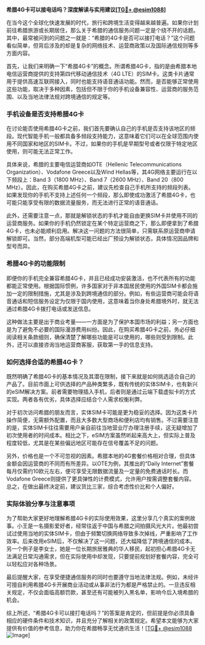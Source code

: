 **希腊4G卡可以接电话吗？深度解读与实用建议[[TG💪+ @esim1088](https://t.me/s/esim1088)]**

在当今这个全球化快速发展的时代，旅行和跨境生活变得越来越普遍。如果你计划前往希腊旅游或长期居住，那么关于希腊的通信服务问题一定是个绕不开的话题。其中，最常被问到的问题之一就是：“希腊的4G卡是否可以接打电话？”这个问题看似简单，但背后涉及的却是复杂的网络技术、运营商政策以及国际通信规则等多方面内容。

首先，让我们来明确一下“希腊4G卡”的概念。所谓希腊4G卡，指的是由希腊本地电信运营商提供的支持第四代移动通信技术（4G LTE）的SIM卡。这类卡片通常用于提供高速互联网接入，同时也能支持语音通话功能。然而，是否能够正常使用这些功能，取决于多种因素，包括但不限于你的手机设备兼容性、运营商的服务范围、以及当地法律法规对跨境通信的规定等。

### 手机设备是否支持希腊4G卡

在讨论能否使用希腊4G卡之前，我们首先要确认自己的手机是否支持该地区的频段。现代智能手机一般都具备多频段支持能力，这意味着它们可以在全球范围内使用不同国家和地区的SIM卡。不过，如果你的手机是早期型号或者仅限于特定地区使用，则可能无法正常工作。

具体来说，希腊的主要电信运营商如OTE（Hellenic Telecommunications Organization）、Vodafone Greece以及Wind Hellas等，其4G网络主要运行在以下频段上：Band 3（1800 MHz）、Band 7（2600 MHz）、Band 20（800 MHz）。因此，在购买希腊4G卡之前，建议先检查自己手机所支持的频段列表。如果发现你的手机不支持上述任何一个频段，那么即使成功激活了希腊4G卡，也可能只能享受有限的数据流量服务，而无法进行正常的语音通话。

此外，还需要注意一点，那就是解锁状态的手机才能自由更换SIM卡并使用不同的运营商服务。如果你的手机仍然锁定在某个特定运营商之下，那么即便拿到了希腊4G卡，也未必能顺利启用。解决这一问题的方法很简单，只需联系原运营商申请解锁即可。当然，部分高端机型可能已经出厂预设为解锁状态，具体情况因品牌和型号而异。

### 希腊4G卡的功能限制

即便你的手机完全兼容希腊4G卡，并且已经成功安装激活，也不代表所有的功能都能正常使用。根据国际惯例，许多国家对于非本国居民使用的外国SIM卡都会施加一定的限制措施，尤其是涉及到跨境通信的部分。例如，有些运营商可能会将语音通话和短信服务设定为仅限于国内使用，这意味着当你身处希腊境外时，就无法通过希腊4G卡拨打电话或发送信息。

这种做法主要是出于商业考量——一方面是为了保护本国市场的利益；另一方面也是为了避免不必要的国际漫游费用纠纷。因此，在购买希腊4G卡之前，务必仔细阅读相关条款细则，确保清楚了解哪些功能是可以使用的，哪些则受到限制。此外，还可以直接咨询当地运营商客服，获取第一手的信息支持。

### 如何选择合适的希腊4G卡？

既然明确了希腊4G卡的基本情况及其潜在限制，接下来就是如何挑选适合自己的产品了。目前市面上可供选择的产品种类繁多，既有传统的实体SIM卡，也有新兴的eSIM解决方案。前者需要物理插入手机，后者则是通过云端下载虚拟卡的方式实现。两者各有优劣，具体选择应结合个人需求权衡利弊。

对于初次访问希腊的朋友而言，实体SIM卡可能是更为稳妥的选择。因为这类卡片操作简便，无需额外配置，而且大多数大型商场和便利店均有销售。不过需要注意的是，实体SIM卡往往需要用户亲自前往当地营业厅办理注册手续，这无疑增加了初次使用者的时间成本。相比之下，eSIM方案虽然听起来高大上，但实际上普及程度较低，尤其是在某些偏远地区可能存在信号覆盖不足的问题。

另外，价格也是一个不可忽视的因素。希腊本地的4G套餐价格相对合理，但具体金额会因运营商的不同而有所差异。以OTE为例，其推出的“Daily Internet”套餐每月仅需约10欧元左右，便可享受无限数据流量及一定量的免费通话时长。而Vodafone Greece则提供了更具弹性的计费模式，允许用户按需调整套餐内容。总之，在做出最终决定前，建议货比三家，综合考虑性价比和个人偏好。

### 实际体验分享与注意事项

为了帮助大家更好地理解希腊4G卡的实际使用效果，这里分享几个真实的案例故事。小王是一名摄影爱好者，经常往返于中国与希腊之间拍摄风光大片。他最初尝试过使用当地的实体SIM卡，但由于频繁切换网络导致多次掉线，严重影响了工作效率。后来改用eSIM后，不仅解决了这一问题，还大幅降低了跨境通信的成本。另一个例子是李女士，她是一位长期旅居雅典的华人移民，起初担心希腊4G卡无法满足日常沟通需求，但在实际使用中却发现，只要提前规划好套餐内容，完全可以轻松应对各种场景。

最后提醒大家，在享受便捷通信服务的同时也要遵守当地法律法规。例如，未经许可擅自利用希腊4G卡开展商业活动或从事非法行为都是严格禁止的。一旦违反相关规定，不仅会面临高额罚款，甚至还有可能被列入黑名单，影响今后入境希腊的机会。

综上所述，“希腊4G卡可以接打电话吗？”的答案是肯定的，但前提是你必须具备相应的硬件条件和技术知识，并且充分了解相关的政策规定。希望本文能够为大家提供有价值的参考信息，助力你在希腊畅享无忧通讯生活！[[TG💪+ @esim1088](https://t.me/s/esim1088) ![Image](https://i.postimg.cc/4NQfJmqS/Snipaste-2025-05-13-00-14-12.png)]